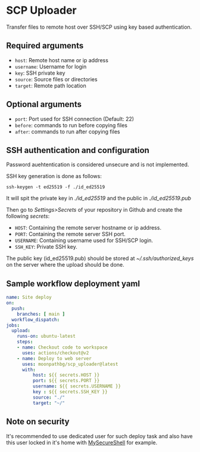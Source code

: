 # SCP Uploader

Transfer files to remote host over SSH/SCP using key based authentication.

## Required arguments

- `host`: Remote host name or ip address
- `username`: Username for login
- `key`: SSH private key
- `source`: Source files or directories
- `target`: Remote path location

## Optional arguments

- `port`: Port used for SSH connection (Default: 22)
- `before`: commands to run before copying files
- `after`: commands to run after copying files

## SSH authentication and configuration

Password auehtentication is considered unsecure and is not implemented.

SSH key generation is done as follows:
```
ssh-keygen -t ed25519 -f ./id_ed25519
```
It will spit the private key in *./id_ed25519* and the public in *./id_ed25519.pub*

Then go to *Settings>Secrets* of your repository in Github and create the following *secrets*:

- `HOST`: Containing the remote server hostname or ip address.
- `PORT`: Containing the remote server SSH port.
- `USERNAME`: Containing username used for SSH/SCP login.
- `SSH_KEY`: Private SSH key.

The public key (id_ed25519.pub) should be stored at *~/.ssh/authorized_keys* on the server where the upload should be done.


## Sample workflow deployment yaml

```yml
name: Site deploy
on:
  push:
    branches: [ main ]
  workflow_dispatch:
jobs:
  upload:
    runs-on: ubuntu-latest
    steps:
    - name: Checkout code to workspace
      uses: actions/checkout@v2
    - name: Deploy to web server
      uses: moonpathbg/scp_uploader@latest
      with:
          host: ${{ secrets.HOST }}
          port: ${{ secrets.PORT }}
          username: ${{ secrets.USERNAME }}
          key : ${{ secrets.SSH_KEY }}
          source: "./"
          target: "~/"
```

## Note on security

It's recommended to use dedicated user for such deploy task and also have this user locked in it's home with [MySecureShell](https://mysecureshell.readthedocs.io/en/latest/) for example.

